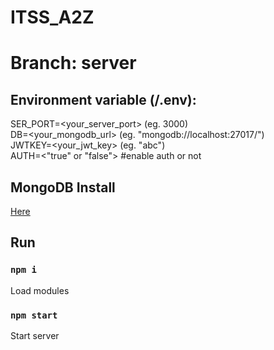 # ITSS_A2Z
# Branch: server
## Environment variable (/.env):
SER_PORT=<your_server_port> (eg. 3000)\
DB=<your_mongodb_url> (eg. "mongodb://localhost:27017/")\
JWTKEY=<your_jwt_key> (eg. "abc")\
AUTH=<"true" or "false"> #enable auth or not

## MongoDB Install
[Here](https://www.mongodb.com/docs/manual/tutorial/install-mongodb-on-windows/)

## Run
### `npm i`
Load modules
### `npm start`
Start server
